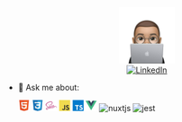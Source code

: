 <div id="header" align="center">
  <img src="/memoji.png" width="100" alt="Memoji"/>
  <div id="badges">
    <a href="https://www.linkedin.com/in/matheus-possas/">
      <img src="https://img.shields.io/badge/LinkedIn-0077B5?logo=linkedin&logoColor=white" alt="LinkedIn"/>
    </a>
  </div>
</div>

- 💬 Ask me about: <p>
  <img src="https://raw.githubusercontent.com/devicons/devicon/master/icons/html5/html5-original.svg" alt="html5" width="20" height="20"/>
  <img src="https://raw.githubusercontent.com/devicons/devicon/master/icons/css3/css3-original.svg" alt="css3" width="20" height="20"/>
  <img src="https://raw.githubusercontent.com/devicons/devicon/master/icons/sass/sass-original.svg" alt="sass" width="20" height="20"/>
  <img src="https://raw.githubusercontent.com/devicons/devicon/master/icons/javascript/javascript-original.svg" alt="javascript" width="20" height="20"/>
  <img src="https://raw.githubusercontent.com/devicons/devicon/master/icons/typescript/typescript-original.svg" alt="typescript" width="20" height="20"/>
  <img src="https://raw.githubusercontent.com/devicons/devicon/master/icons/vuejs/vuejs-original.svg" alt="vuejs" width="20" height="20"/>
  <img src="https://www.vectorlogo.zone/logos/nuxtjs/nuxtjs-icon.svg" alt="nuxtjs" width="20" height="20"/>
  <img src="https://www.vectorlogo.zone/logos/jestjsio/jestjsio-icon.svg" alt="jest" width="20" height="20"/>
</p>
